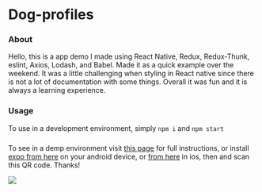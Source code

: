 # Dog-profiles

### About
Hello, this is a app demo I made using React Native, Redux, Redux-Thunk, eslint, Axios,
Lodash, and Babel. Made it as a quick example over the weekend.
It was a little challenging when styling in React native since there is not a lot of documentation with some things.
Overall it was fun and it is always a learning experience.

### Usage
To use in a development environment, simply `npm i` and `npm start`

###
To see in a demp environment visit [this page](https://expo.io/@maritzuhcom/dog-profiles) for full instructions,
or install [expo from here](https://play.google.com/store/apps/details?id=host.exp.exponent&hl=en) on your android device, or [from here](https://itunes.apple.com/us/app/expo-client/id982107779?mt=8) in ios, then  and scan this QR code. Thanks!

![](https://lh3.googleusercontent.com/0FXWOYZUOIpHTTFqAEgCTluThGQgeG-AuWwIXl4B3lXOKvHAxpBr6ip15LaasCux6EEvn51AIzqLR9rXvrdM=w2880-h1606)
